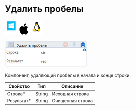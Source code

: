 # Удалить пробелы

![](<../../../../.gitbook/assets/image (100) (1) (1) (1) (1) (2) (262).png>)

![](<../../../../.gitbook/assets/image (300).png>)

Компонент, удаляющий пробелы в начала и конце строки.

| Свойство    | Тип    | Описание         |
| ----------- | ------ | ---------------- |
| Строка\*    | String | Исходная строка  |
| Результат\* | String | Очищенная строка |
